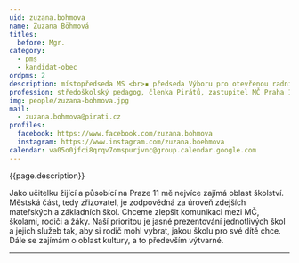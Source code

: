 ```yaml
---
uid: zuzana.bohmova
name: Zuzana Böhmová
titles:
  before: Mgr.
category:
  - pms
  - kandidat-obec
ordpms: 2
description: místopředseda MS <br>▪ předseda Výboru pro otevřenou radnici a digitalizaci <br>▪ Komise pro výchovu, vzdělávání a národnostní menšiny <br>▪ Mediální komise
profession: středoškolský pedagog, členka Pirátů, zastupitel MČ Praha 11, gesce: školství, otevřená radnice, digitalizace, středoškolský pedagog, členka Pirátů
img: people/zuzana-bohmova.jpg
mail:
  - zuzana.bohmova@pirati.cz
profiles:
  facebook: https://www.facebook.com/zuzana.bohmova
  instagram: https://www.instagram.com/zuzana.boehmova
calendar: va05o0jfci8qrqv7omspurjvnc@group.calendar.google.com
---
```


{{page.description}}

Jako učitelku žijící a působící na Praze 11 mě nejvíce zajímá oblast školství. Městská část, tedy zřizovatel, je zodpovědná za úroveň zdejších mateřských a základních škol. Chceme zlepšit komunikaci mezi MČ, školami, rodiči a žáky. Naší prioritou je jasné prezentování jednotlivých škol a jejich služeb tak, aby si rodič mohl vybrat, jakou školu pro své dítě chce. Dále se zajímám o oblast kultury, a to především výtvarné.

---
